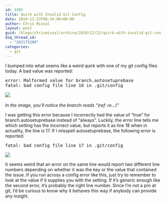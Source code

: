 ```yaml
---
id: 3385
title: Quirk with Invalid Git Config
date: 2010-12-23T00:34:00+00:00
author: Chris Missal
layout: post
guid: /blogs/chrismissal/archive/2010/12/22/quirk-with-invalid-git-config.aspx
dsq_thread_id:
  - "262175209"
categories:
  - git
---
```

I bumped into what seems like a weird quirk with one of my git config files today. A bad value was reported:

<pre>error: Malformed value for branch.autosetuprebase<br />fatal: bad config file line 18 in .git/config</pre>

![](//lostechies.com/chrismissal/files/2011/03/git-line-18.png)&nbsp;

_In the image, you&#8217;ll notice the branch reads &#8220;(ref: re&#8230;)&#8221;_

I was getting this error because I incorrectly had the value of &#8220;true&#8221; for branch.autosetuprebase instead of &#8220;always&#8221;. Luckily, the error line tells me which setting has the incorrect value, but reports it as line 18 when in actuality, the line is 17. If I misspell autosetuprebase, the following error is reported:

<pre>fatal: bad config file line 17 in .git/config</pre>

![](//lostechies.com/chrismissal/files/2011/03/git-line-17.png)

It seems weird that an error on the same line would report two different line numbers depending on whether it was the key or the value that contained the issue. If you run across a config error like this, just try to remember to look at the value if it supplies you with the setting. If it&#8217;s generic enough like the second error, it&#8217;s probably the right line number. Since I&#8217;m not a pro at git, I&#8217;d be curious to know why it behaves this way if anybody can provide any insight.